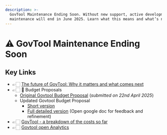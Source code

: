 ```yaml
---
description: >-
  GovTool Maintenance Ending Soon. Without new support, active development and
  maintenance will end in June 2025. Learn what this means and what’s next
---
```


# ⚠️ GovTool Maintenance Ending Soon

## Key Links

* 👉🏻 [The future of GovTool: Why it matters and what comes next](important-updates/govtool-maintenance-ending-soon/the-future-of-govtool-why-it-matters-and-what-comes-next.md)
* 👉🏻 📑 Budget Proposals
  * [Original Govtool Budget Proposal](https://gov.tools/budget_discussion/552) (_submitted on 22nd April 2025_)
  * Updated Govtool Budget Proposal
    * [Short version](important-updates/govtool-maintenance-ending-soon/updated-govtool-budget-proposal-short-version/)
    * [Full detailed version](https://docs.google.com/document/d/15L7uA2PWeOBuQCnoGg0ZB35acvxreJ2QCMAkt9X8o1E/edit?tab=t.4qjaum32z5qp) (Open google doc for feedback and refinement)
* 👉🏻  [GovTool - a breakdown of the costs so far](important-updates/govtool-maintenance-ending-soon/govtool-a-breakdown-of-the-costs-so-far.md)
* 👉🏻  [Govtool open Analytics ](https://analytics.gov.tools/)

